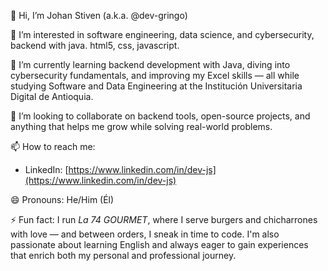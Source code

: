 👋 Hi, I’m Johan Stiven (a.k.a. @dev-gringo)

👀 I’m interested in software engineering, data science, and cybersecurity, backend with java. html5, css, javascript.

🌱 I’m currently learning backend development with Java, diving into cybersecurity fundamentals, and improving my Excel skills — all while studying Software and Data Engineering at the Institución Universitaria Digital de Antioquia.

💞️ I’m looking to collaborate on backend tools, open-source projects, and anything that helps me grow while solving real-world problems.

📫 How to reach me:
- LinkedIn: [https://www.linkedin.com/in/dev-js](https://www.linkedin.com/in/dev-js)

😄 Pronouns: He/Him (Él)

⚡ Fun fact: I run *La 74 GOURMET*, where I serve burgers and chicharrones with love — and between orders, I sneak in time to code. I'm also passionate about learning English and always eager to gain experiences that enrich both my personal and professional journey.
<!---
dev-gringo/dev-gringo is a ✨ special ✨ repository because its `README.md` (this file) appears on your GitHub profile.
You can click the Preview link to take a look at your changes.
--->
